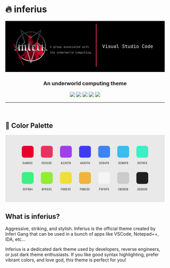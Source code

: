 # 🔥 inferius

<img src="https://raw.githubusercontent.com/inferigang/.github/main/inferi_vscode_banner.jpg">
<h3 align="center"> An underworld computing theme</h3>

<p align="center">
    <img src="https://img.shields.io/github/license/inferigang/inferius?color=coral&logo=github&logoColor=coral&style=for-the-badge">
    <img src="https://img.shields.io/github/commit-activity/w/inferigang/inferius?color=coral&logo=github&logoColor=coral&style=for-the-badge">
    <img src="https://img.shields.io/github/issues/inferigang/inferius?color=coral&logo=github&logoColor=coral&style=for-the-badge">
    <img src="https://img.shields.io/github/stars/inferigang/inferius?color=coral&label=STARS&logo=github&logoColor=coral&style=for-the-badge">
    <img src="https://img.shields.io/github/languages/code-size/inferigang/inferius?color=coral&logo=github&logoColor=coral&style=for-the-badge">
</p>

___

<br>

## 🎨 Color Palette
<img src="https://raw.githubusercontent.com/inferigang/.github/main/inferi_color_palette.jpg">

<br>

## What is **inferius**?
Aggressive, striking, and stylish. Inferius is the official theme created by Inferi Gang that can be used in a bunch of apps like VSCode, Notepad++, IDA, etc...

Inferius is a dedicated dark theme used by developers, reverse engineers, or just dark theme enthusiasts. If you like good syntax highlighting, prefer vibrant colors, and love god, this theme is perfect for you!
